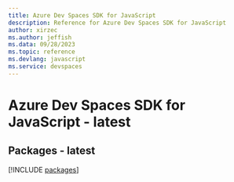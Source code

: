 ```yaml
---
title: Azure Dev Spaces SDK for JavaScript
description: Reference for Azure Dev Spaces SDK for JavaScript
author: xirzec
ms.author: jeffish
ms.data: 09/28/2023
ms.topic: reference
ms.devlang: javascript
ms.service: devspaces
---
```

# Azure Dev Spaces SDK for JavaScript - latest
## Packages - latest
[!INCLUDE [packages](dev-spaces-index.md)]